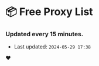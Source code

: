 # :package: Free Proxy List
### Updated every 15 minutes.

- Last updated: `2024-05-29 17:38`

:heart:
